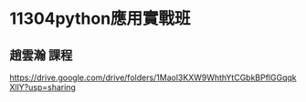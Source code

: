 # 11304python應用實戰班 

## 趙雲瀚 課程
https://drive.google.com/drive/folders/1Maol3KXW9WhthYtCGbkBPflGGqqkXllY?usp=sharing
